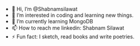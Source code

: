 - 👋 Hi, I’m @Shabnamsilawat
- 👀 I’m interested in coding and learning new things.
- 🌱 I’m currently learning MongoDB
- 📫 How to reach me linkedin: Shabnam Silawat
- ⚡ Fun fact: I sketch, read books and write poetries. 

<!---
Shabnamsilawat/Shabnamsilawat is a ✨ special ✨ repository because its `README.md` (this file) appears on your GitHub profile.
You can click the Preview link to take a look at your changes.
--->
